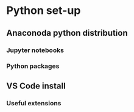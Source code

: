 # Python set-up


## Anaconoda python distribution

### Jupyter notebooks

### Python packages

## VS Code install

### Useful extensions


